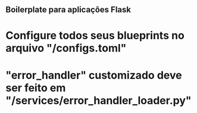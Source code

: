 ## Boilerplate para aplicações Flask ##

# Configure todos seus blueprints no arquivo "/configs.toml" #
# "error_handler" customizado deve ser feito em "/services/error_handler_loader.py" #
